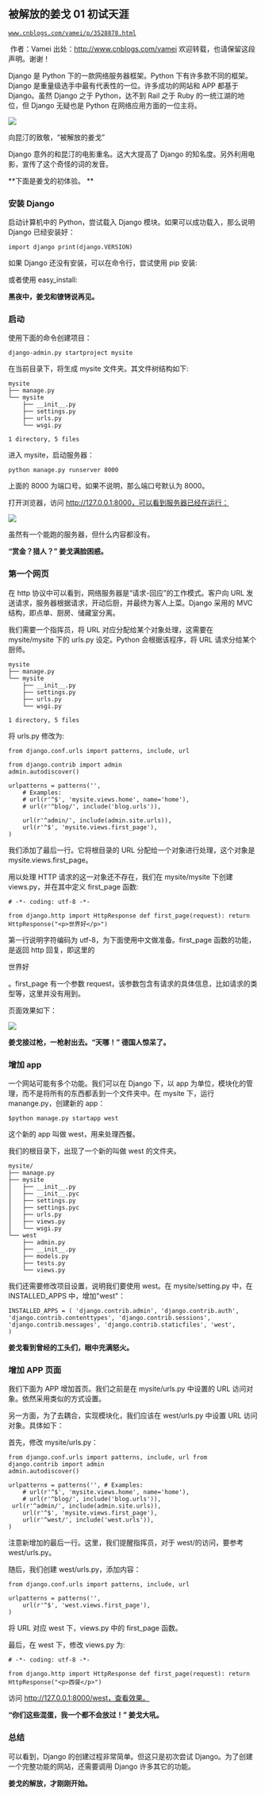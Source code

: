 ## 被解放的姜戈 01 初试天涯

[`www.cnblogs.com/vamei/p/3528878.html`](http://www.cnblogs.com/vamei/p/3528878.html)

 作者：Vamei 出处：http://www.cnblogs.com/vamei 欢迎转载，也请保留这段声明。谢谢！

Django 是 Python 下的一款网络服务器框架。Python 下有许多款不同的框架。Django 是重量级选手中最有代表性的一位。许多成功的网站和 APP 都基于 Django。虽然 Django 之于 Python，达不到 Rail 之于 Ruby 的一统江湖的地位，但 Django 无疑也是 Python 在网络应用方面的一位主将。

![](img/rdb_epub_4651341859843904788.jpg)

向昆汀的致敬，“被解放的姜戈”

Django 意外的和昆汀的电影重名。这大大提高了 Django 的知名度。另外利用电影，宣传了这个奇怪的词的发音。

**下面是姜戈的初体验。 **

### 安装 Django

启动计算机中的 Python，尝试载入 Django 模块。如果可以成功载入，那么说明 Django 已经安装好：

```
import django print(django.VERSION)

```

如果 Django 还没有安装，可以在命令行，尝试使用 pip 安装:

或者使用 easy_install:

**黑夜中，姜戈和镣铐说再见。**

### 启动

使用下面的命令创建项目：

```
django-admin.py startproject mysite

```

在当前目录下，将生成 mysite 文件夹。其文件树结构如下:

```
mysite
├── manage.py
└── mysite
    ├── __init__.py
    ├── settings.py
    ├── urls.py
    └── wsgi.py

1 directory, 5 files

```

进入 mysite，启动服务器：

```
python manage.py runserver 8000

```

上面的 8000 为端口号。如果不说明，那么端口号默认为 8000。

打开浏览器，访问 http://127.0.0.1:8000，可以看到服务器已经在运行：

![](img/rdb_epub_7851355782208285825.jpg)

虽然有一个能跑的服务器，但什么内容都没有。

**“赏金？猎人？” 姜戈满脸困惑。**

### 第一个网页

在 http 协议中可以看到，网络服务器是“请求-回应”的工作模式。客户向 URL 发送请求，服务器根据请求，开动后厨，并最终为客人上菜。Django 采用的 MVC 结构，即点单、厨房、储藏室分离。

我们需要一个指挥员，将 URL 对应分配给某个对象处理，这需要在 mysite/mysite 下的 urls.py 设定。Python 会根据该程序，将 URL 请求分给某个厨师。

```
mysite
├── manage.py
└── mysite
    ├── __init__.py
    ├── settings.py
    ├── urls.py
    └── wsgi.py

1 directory, 5 files

```

将 urls.py 修改为:

```
from django.conf.urls import patterns, include, url

from django.contrib import admin
admin.autodiscover()

urlpatterns = patterns('',
    # Examples:
    # url(r'^$', 'mysite.views.home', name='home'),
    # url(r'^blog/', include('blog.urls')),

    url(r'^admin/', include(admin.site.urls)),
    url(r'^$', 'mysite.views.first_page'),
)

```

我们添加了最后一行。它将根目录的 URL 分配给一个对象进行处理，这个对象是 mysite.views.first_page。

用以处理 HTTP 请求的这一对象还不存在，我们在 mysite/mysite 下创建 views.py，并在其中定义 first_page 函数:

```
# -*- coding: utf-8 -*-

from django.http import HttpResponse def first_page(request): return HttpResponse("<p>世界好</p>")

```

第一行说明字符编码为 utf-8，为下面使用中文做准备。first_page 函数的功能，是返回 http 回复，即这里的<p>世界好</p>。first_page 有一个参数 request，该参数包含有请求的具体信息，比如请求的类型等，这里并没有用到。

页面效果如下：

![](img/rdb_epub_6794202154798183584.jpg)

**姜戈接过枪，一枪射出去。“天哪！” 德国人惊呆了。** 

### 增加 app

一个网站可能有多个功能。我们可以在 Django 下，以 app 为单位，模块化的管理，而不是将所有的东西都丢到一个文件夹中。在 mysite 下，运行 manange.py，创建新的 app：

```
$python manage.py startapp west

```

这个新的 app 叫做 west，用来处理西餐。

我们的根目录下，出现了一个新的叫做 west 的文件夹。

```
mysite/
├── manage.py
├── mysite
│   ├── __init__.py
│   ├── __init__.pyc
│   ├── settings.py
│   ├── settings.pyc
│   ├── urls.py
│   ├── views.py
│   └── wsgi.py
└── west
    ├── admin.py
    ├── __init__.py
    ├── models.py
    ├── tests.py
    └── views.py

```

我们还需要修改项目设置，说明我们要使用 west。在 mysite/setting.py 中，在 INSTALLED_APPS 中，增加"west"：

```
INSTALLED_APPS = ( 'django.contrib.admin', 'django.contrib.auth', 'django.contrib.contenttypes', 'django.contrib.sessions', 'django.contrib.messages', 'django.contrib.staticfiles', 'west',
)

```

**姜戈看到曾经的工头们，眼中充满怒火。**

### 增加 APP 页面

我们下面为 APP 增加首页。我们之前是在 mysite/urls.py 中设置的 URL 访问对象。依然采用类似的方式设置。

另一方面，为了去耦合，实现模块化，我们应该在 west/urls.py 中设置 URL 访问对象。具体如下：

首先，修改 mysite/urls.py：

```
from django.conf.urls import patterns, include, url from django.contrib import admin
admin.autodiscover()

urlpatterns = patterns('', # Examples:
    # url(r'^$', 'mysite.views.home', name='home'),
    # url(r'^blog/', include('blog.urls')),
 url(r'^admin/', include(admin.site.urls)),
    url(r'^$', 'mysite.views.first_page'),
    url(r'^west/', include('west.urls')),
)

```

注意新增加的最后一行。这里，我们提醒指挥员，对于 west/的访问，要参考 west/urls.py。

随后，我们创建 west/urls.py，添加内容：

```
from django.conf.urls import patterns, include, url

urlpatterns = patterns('',
    url(r'^$', 'west.views.first_page'),
)

```

将 URL 对应 west 下，views.py 中的 first_page 函数。

最后，在 west 下，修改 views.py 为:

```
# -*- coding: utf-8 -*-

from django.http import HttpResponse def first_page(request): return HttpResponse("<p>西餐</p>")

```

访问 http://127.0.0.1:8000/west，查看效果。

**“你们这些混蛋，我一个都不会放过！” 姜戈大吼。**

### 总结

可以看到，Django 的创建过程非常简单。但这只是初次尝试 Django。为了创建一个完整功能的网站，还需要调用 Django 许多其它的功能。

**姜戈的解放，才刚刚开始。**